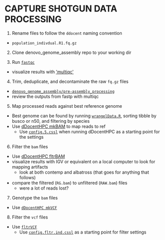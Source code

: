 # CAPTURE SHOTGUN DATA PROCESSING


1. Rename files to follow the `ddocent` naming convention
  * `population_indivdual.R1.fq.gz`

2. Clone denovo_genome_assembly repo to your working dir

3. Run [`fastqc`]()
 * visualize results with ['multiqc']()
  
4. Trim, deduplicate, and decontaminate the raw `fq.gz` files
  * [`denovo_genome_assembly/pre-assembly_processing`](https://github.com/philippinespire/denovo_genome_assembly/tree/main/pre-assembly_processing)
  * review the outputs from fastp with multiqc

5. Map processed reads against best reference genome
  * Best genome can be found by running [`wrangelData.R`](https://github.com/philippinespire/denovo_genome_assembly/tree/main/compare_assemblers), sorting tibble by busco or n50, and filtering by species 
  * Use [dDocentHPC mkBAM](https://github.com/cbirdlab/dDocentHPC) to map reads to ref
    * Use [`config.5.cssl`](https://github.com/cbirdlab/dDocentHPC/blob/master/configs/config.5.cssl) when running dDocentHPC as a starting point for the settings

6. Filter the `bam` files
 * Use [dDocentHPC fltrBAM](https://github.com/cbirdlab/dDocentHPC)
 * visualize results with IGV or equivalent on a local computer to look for mapping artifacts
   * look at both contemp and albatross (that goes for anything that follows)
 * compare the filtered (`RG.bam`) to unfiltered (`RAW.bam`) files
   * were a lot of reads lost?

7. Genotype the `bam` files
 * Use [`dDocentHPC mkVCF`](https://github.com/cbirdlab/dDocentHPC) 

8. Filter the `vcf` files
 * Use [`fltrVCF`](https://github.com/cbirdlab/fltrVCF)
   * Use [`config.fltr.ind.cssl`](https://github.com/cbirdlab/fltrVCF/blob/master/config_files/config.fltr.ind.cssl) as a starting point for filter settings

